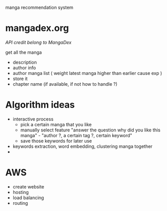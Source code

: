manga recommendation system

<h1>mangadex.org</h1>

*API credit belong to MangaDex* 

get all the manga

- description
- author info
- author manga list ( weight latest manga higher than earlier cause exp )
- store it
- chapter name (if available, if not how to handle ?)
 

<h1> Algorithm ideas </h1>

- interactive process
    - pick a certain manga that you like
    - manually select feature "answer the question why did you like this manga" - "author ?, a certain tag ?, certain keyword"
    - save those keywords for later use 
- keywords extraction, word embedding, clustering manga together 
- 


<h1>AWS</h1>

- create website
- hosting
- load balancing
- routing
